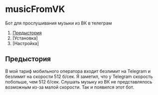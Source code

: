 # musicFromVK
Бот для прослушивания музыки из ВК в телеграм

1. [Предыстория](#Предыстория)
2. [Установка]
3. [Настройка]

## Предыстория
В мой тариф мобильного оператора входит безлимит на Telegram и безлимит на скорости 512 б/сек. Я заметил, что у Telegram скорость побольше, чем 512 б/сек. Слушать музыку из ВК не представлялось возможным из-за малой скорости. Так и появился этот бот.
